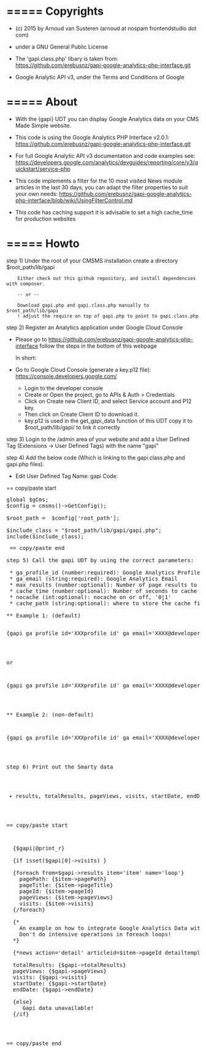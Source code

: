 =====
Copyrights
=====

* (c) 2015 by Arnoud van Susteren (arnoud at nospam frontendstudio dot com)
* under a GNU General Public License

* The 'gapi.class.php' libary is taken from: https://github.com/erebusnz/gapi-google-analytics-php-interface.git
* Google Analytic API v3, under the Terms and Conditions of Google

=====
About
=====

 * With the {gapi} UDT you can display Google Analytics data on your CMS Made Simple website.

 * This code is using the Google Analytics PHP Interface v2.0.1:
    https://github.com/erebusnz/gapi-google-analytics-php-interface.git

 * For full Google Analytic API v3 documentation and code examples see:
    https://developers.google.com/analytics/devguides/reporting/core/v3/quickstart/service-php

 * This code implements a filter for the 10 most visited News module articles in the last 30 days,
   you can adapt the filter properties to suit your own needs:
   https://github.com/erebusnz/gapi-google-analytics-php-interface/blob/wiki/UsingFilterControl.md

 * This code has caching support it is advisable to set a high cache_time for production websites

=====
Howto
=====

step 1) Under the root of your CMSMS installation create a directory $root_path/lib/gapi

        Either check out this github repository, and install dependencies with composer.

        -- or --

        Download gapi.php and gapi.class.php manually to $root_path/lib/gapi
        ! adjust the require on top of gapi.php to point to gapi.class.php

step 2) Register an Analytics application under Google Cloud Console

 * Please go to https://github.com/erebusnz/gapi-google-analytics-php-interface
   follow the steps in the bottom of this webpage

   In short:

 * Go to Google Cloud Console (generate a key.p12 file): https://console.developers.google.com/
   - Login to the developer console
   - Create or Open the project, go to APIs & Auth > Credentials
   - Click on Create new Client ID, and select Service account and P12 key.
   - Then click on Create Client ID to download it.
   - key.p12 is used in the get_gapi_data function of this UDT copy it to $root_path/lib/gapi/ to link it correctly

step 3) Login to the /admin area of your website and add a User Defined Tag
        (Extensions -> User Defined Tags) with the name "gapi"

step 4) Add the below code (Which is linking to the gapi.class.php and gapi.php files).

* Edit User Defined Tag
Name: gapi
Code:

 == copy/paste start
<pre>
global $gCms;
$config = cmsms()->GetConfig();

$root_path =  $config['root_path'];

$include_class = "$root_path/lib/gapi/gapi.php";
include($include_class);
<pre>
 == copy/paste end

step 5) Call the gapi UDT by using the correct parameters:

 * ga_profile_id (number:required): Google Analytics ProfileId
 * ga_email (string:required): Google Analytics Email
 * max_results (number:optional): Number of page results to fetch
 * cache_time (number:optional): Number of seconds to cache the Google Analytics .json file
 * nocache (int:optional): nocache on or off, '0|1'
 * cache_path (string:optional): where to store the cache file relatively to $config['root_path']

** Example 1: (default)

<pre>
{gapi ga_profile_id='XXXprofile_id' ga_email='XXXX@developer.gserviceaccount.com'}
</pre>

or

<pre>
{gapi ga_profile_id='XXXprofile_id' ga_email='XXXX@developer.gserviceaccount.com' max_results='10' nocache='0' cache_time='14400' cache_path='tmp/cache'}
</pre>

** Example 2: (non-default)

<pre>
{gapi ga_profile_id='XXXprofile_id' ga_email='XXXX@developer.gserviceaccount.com' max_results='5' nocache='0' cache_time='600' cache_path='tmp'}
</pre>

step 6) Print out the Smarty data

 * results, totalResults, pageViews, visits, startDate, endDate

 == copy/paste start

<pre>
  {$gapi|@print_r}

  {if isset($gapi[0]->visits) }

  {foreach from=$gapi->results item='item' name='loop'}
    pagePath: {$item->pagePath}
    pageTitle: {$item->pageTitle}
    pageId: {$item->pageId}
    pageViews: {$item->pageViews}
    visits: {$item->visits}
  {/foreach}

  {*
    An example on how to integrate Google Analytics Data with CMSMS modules
    Don't do intensive operations in foreach loops!
  *}

  {*news action='detail' articleid=$item->pageId detailtemplate='gapi'*}

  totalResults: {$gapi->totalResults}
  pageViews: {$gapi->pageViews}
  visits: {$gapi->visits}
  startDate: {$gapi->startDate}
  endDate: {$gapi->endDate}

  {else}
     Gapi data unavailable!
  {/if}
</pre>

== copy/paste end
